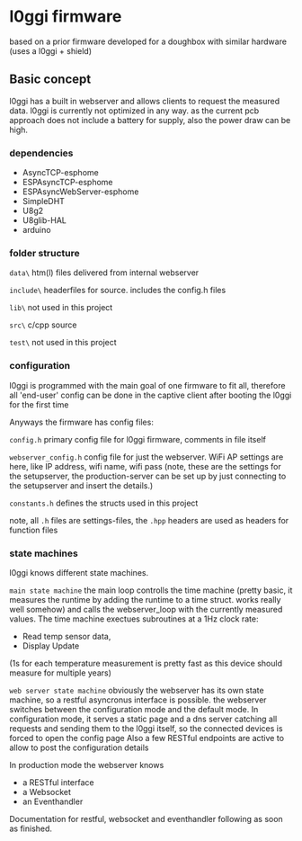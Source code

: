 # l0ggi firmware
based on a prior firmware developed for a doughbox with similar hardware (uses a l0ggi + shield)

## Basic concept
l0ggi has a built in webserver and allows clients to request the measured data. l0ggi is currently not optimized in any way. as the current pcb approach does not include a battery for supply, also the power draw can be high. 

### dependencies
- AsyncTCP-esphome
- ESPAsyncTCP-esphome
- ESPAsyncWebServer-esphome
- SimpleDHT
- U8g2
- U8glib-HAL
- arduino
### folder structure
``data\`` htm(l) files delivered from internal webserver

``include\`` headerfiles for source. includes the config.h files

``lib\`` not used in this project

``src\`` c/cpp source

``test\`` not used in this project

### configuration
l0ggi is programmed with the main goal of one firmware to fit all, therefore all 'end-user' config can be done in the captive client after booting the l0ggi for the first time

Anyways the firmware has config files:

``config.h``  primary config file for l0ggi firmware, comments in file itself

``webserver_config.h`` config file for just the webserver. WiFi AP settings are here, like IP address, wifi name, wifi pass (note, these are the settings for the setupserver, the production-server can be set up by just connecting to the setupserver and insert the details.)

``constants.h`` defines the structs used in this project

note, all ``.h`` files are settings-files, the ``.hpp`` headers are used as headers for function files

### state machines
l0ggi knows different state machines. 

``main state machine`` the main loop controlls the time machine (pretty basic, it measures the runtime by adding the runtime to a time struct. works really well somehow) and calls the webserver_loop with the currently measured values. 
The time machine exectues subroutines at a 1Hz clock rate:
- Read temp sensor data,
- Display Update

(1s for each temperature measurement is pretty fast as this device should measure for multiple years) 

``web server state machine`` obviously the webserver has its own state machine, so a restful asyncronus interface is possible. the webserver switches between the configuration mode and the default mode.
In configuration mode, it serves a static page and a dns server catching all requests and sending them to the l0ggi itself, so the connected devices is forced to open the config page
Also a few RESTful endpoints are active to allow to post the configuration details

In production mode the webserver knows 
- a RESTful interface
- a Websocket 
- an Eventhandler

Documentation for restful, websocket and eventhandler following as soon as finished.